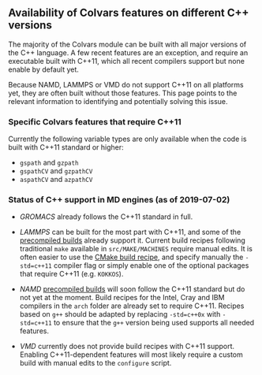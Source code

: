 ## Availability of Colvars features on different C++ versions

The majority of the Colvars module can be built with all major versions of the C++ language.  A few recent features are an exception, and require an executable built with C++11, which all recent compilers support but none enable by default yet.

Because NAMD, LAMMPS or VMD do not support C++11 on all platforms yet, they are often built without those features.  This page points to the relevant information to identifying and potentially solving this issue.


### Specific Colvars features that require C++11

Currently the following variable types are only available when the code is built with C++11 standard or higher:
- `gspath` and `gzpath`
- `gspathCV` and `gzpathCV`
- `aspathCV` and `azpathCV`


### Status of C++ support in MD engines (as of 2019-07-02)

- _GROMACS_ already follows the C++11 standard in full.

- _LAMMPS_ can be built for the most part with C++11, and some of the [precompiled builds](https://lammps.sandia.gov/download.html) already support it.  Current build recipes following traditional `make` available in `src/MAKE/MACHINES` require manual edits.  It is often easier to use the [CMake build recipe](https://lammps.sandia.gov/doc/Build_cmake.html), and specify manually the `-std=c++11` compiler flag or simply enable one of the optional packages that require C++11 (e.g. `KOKKOS`).

- _NAMD_ [precompiled builds](http://www.ks.uiuc.edu/Development/Download/download.cgi?PackageName=NAMD) will soon follow the C++11 standard but do not yet at the moment.  Build recipes for the Intel, Cray and IBM compilers in the `arch` folder are already set to require C++11.  Recipes based on `g++` should be adapted by replacing `-std=c++0x` with `-std=c++11` to ensure that the `g++` version being used supports all needed features.

- _VMD_ currently does not provide build recipes with C++11 support.  Enabling C++11-dependent features will most likely require a custom build with manual edits to the `configure` script.
